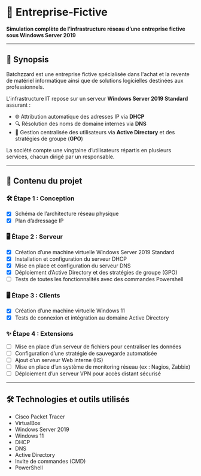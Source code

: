 # 🚀 Entreprise-Fictive

**Simulation complète de l’infrastructure réseau d’une entreprise fictive sous Windows Server 2019**

---

## 📖 Synopsis

Batchzzard est une entreprise fictive spécialisée dans l'achat et la revente de matériel informatique ainsi que de solutions logicielles destinées aux professionnels.

L’infrastructure IT repose sur un serveur **Windows Server 2019 Standard** assurant :

- 🌐 Attribution automatique des adresses IP via **DHCP**
- 🔍 Résolution des noms de domaine internes via **DNS**
- 👥 Gestion centralisée des utilisateurs via **Active Directory** et des stratégies de groupe (**GPO**)

La société compte une vingtaine d’utilisateurs répartis en plusieurs services, chacun dirigé par un responsable.

---

## 📂 Contenu du projet

### 🛠️ Étape 1 : Conception
- [x] Schéma de l’architecture réseau physique
- [x] Plan d’adressage IP

### 🖥️ Étape 2 : Serveur
- [x] Création d’une machine virtuelle Windows Server 2019 Standard
- [x] Installation et configuration du serveur DHCP
- [x] Mise en place et configuration du serveur DNS
- [x] Déploiement d’Active Directory et des stratégies de groupe (GPO)
- [ ] Tests de toutes les fonctionnalités avec des commandes Powershell

### 🖥️ Étape 3 : Clients
- [x] Création d’une machine virtuelle Windows 11
- [x] Tests de connexion et intégration au domaine Active Directory

### ✨ Étape 4 : Extensions
- [ ] Mise en place d’un serveur de fichiers pour centraliser les données
- [ ] Configuration d’une stratégie de sauvegarde automatisée
- [ ] Ajout d’un serveur Web interne (IIS)
- [ ] Mise en place d’un système de monitoring réseau (ex : Nagios, Zabbix)
- [ ] Déploiement d’un serveur VPN pour accès distant sécurisé

---

## 🛠️ Technologies et outils utilisés

- Cisco Packet Tracer
- VirtualBox
- Windows Server 2019
- Windows 11
- DHCP
- DNS
- Active Directory
- Invite de commandes (CMD)
- PowerShell
